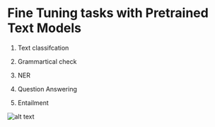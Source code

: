 # Fine Tuning tasks with Pretrained Text Models

1. Text classifcation

3. Grammartical check 
4. NER
5. Question Answering
6. Entailment

![alt text](http://url/to/img.png)
